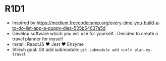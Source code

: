 # R1D1

* Inspired by https://medium.freecodecamp.org/every-time-you-build-a-to-do-list-app-a-puppy-dies-505b54637a5d
* Develop software which you will use for yourself : Decided to create a travel planner for myself
* Install: ReactJS ❤️ Jest ❤️ Enzyme
* Strech goal: Git add submodule: `git submodule add <url> plan-my-travel`